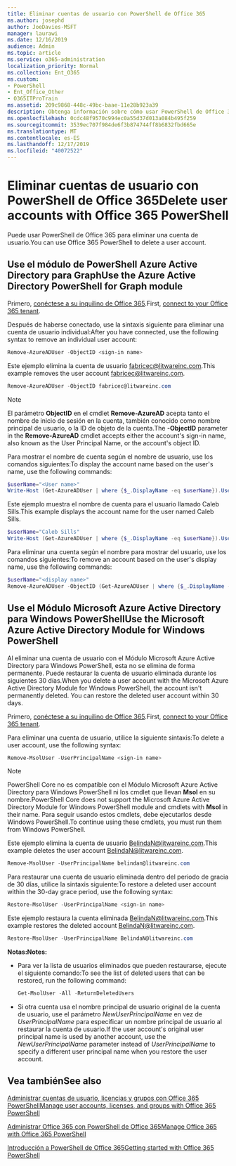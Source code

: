 ```yaml
---
title: Eliminar cuentas de usuario con PowerShell de Office 365
ms.author: josephd
author: JoeDavies-MSFT
manager: laurawi
ms.date: 12/16/2019
audience: Admin
ms.topic: article
ms.service: o365-administration
localization_priority: Normal
ms.collection: Ent_O365
ms.custom:
- PowerShell
- Ent_Office_Other
- O365ITProTrain
ms.assetid: 209c9868-448c-49bc-baae-11e28b923a39
description: Obtenga información sobre cómo usar PowerShell de Office 365 para eliminar cuentas de usuario de Office 365.
ms.openlocfilehash: 0cdc48f9570c994ec0a55d37d013a084b495f259
ms.sourcegitcommit: 3539ec707f984de6f3b874744ff8b6832fbd665e
ms.translationtype: MT
ms.contentlocale: es-ES
ms.lasthandoff: 12/17/2019
ms.locfileid: "40072522"
---
```

# <a name="delete-user-accounts-with-office-365-powershell"></a><span data-ttu-id="f3fa5-103">Eliminar cuentas de usuario con PowerShell de Office 365</span><span class="sxs-lookup"><span data-stu-id="f3fa5-103">Delete user accounts with Office 365 PowerShell</span></span>

<span data-ttu-id="f3fa5-104">Puede usar PowerShell de Office 365 para eliminar una cuenta de usuario.</span><span class="sxs-lookup"><span data-stu-id="f3fa5-104">You can use Office 365 PowerShell to delete a user account.</span></span>
   
## <a name="use-the-azure-active-directory-powershell-for-graph-module"></a><span data-ttu-id="f3fa5-105">Use el módulo de PowerShell Azure Active Directory para Graph</span><span class="sxs-lookup"><span data-stu-id="f3fa5-105">Use the Azure Active Directory PowerShell for Graph module</span></span>

<span data-ttu-id="f3fa5-106">Primero, [conéctese a su inquilino de Office 365](connect-to-office-365-powershell.md#connect-with-the-azure-active-directory-powershell-for-graph-module).</span><span class="sxs-lookup"><span data-stu-id="f3fa5-106">First, [connect to your Office 365 tenant](connect-to-office-365-powershell.md#connect-with-the-azure-active-directory-powershell-for-graph-module).</span></span>

<span data-ttu-id="f3fa5-107">Después de haberse conectado, use la sintaxis siguiente para eliminar una cuenta de usuario individual:</span><span class="sxs-lookup"><span data-stu-id="f3fa5-107">After you have connected, use the following syntax to remove an individual user account:</span></span>
  
```powershell
Remove-AzureADUser -ObjectID <sign-in name>
```

<span data-ttu-id="f3fa5-108">Este ejemplo elimina la cuenta de usuario fabricec@litwareinc.com.</span><span class="sxs-lookup"><span data-stu-id="f3fa5-108">This example removes the user account fabricec@litwareinc.com.</span></span>
  
```powershell
Remove-AzureADUser -ObjectID fabricec@litwareinc.com
```

> [!NOTE]
> <span data-ttu-id="f3fa5-109">El parámetro **ObjectID** en el cmdlet **Remove-AzureAD** acepta tanto el nombre de inicio de sesión en la cuenta, también conocido como nombre principal de usuario, o la ID de objeto de la cuenta.</span><span class="sxs-lookup"><span data-stu-id="f3fa5-109">The **-ObjectID** parameter in the **Remove-AzureAD** cmdlet accepts either the account's sign-in name, also known as the User Principal Name, or the account's object ID.</span></span>
  
<span data-ttu-id="f3fa5-110">Para mostrar el nombre de cuenta según el nombre de usuario, use los comandos siguientes:</span><span class="sxs-lookup"><span data-stu-id="f3fa5-110">To display the account name based on the user's name, use the following commands:</span></span>
  
```powershell
$userName="<User name>"
Write-Host (Get-AzureADUser | where {$_.DisplayName -eq $userName}).UserPrincipalName
```

<span data-ttu-id="f3fa5-111">Este ejemplo muestra el nombre de cuenta para el usuario llamado Caleb Sills.</span><span class="sxs-lookup"><span data-stu-id="f3fa5-111">This example displays the account name for the user named Caleb Sills.</span></span>
  
```powershell
$userName="Caleb Sills"
Write-Host (Get-AzureADUser | where {$_.DisplayName -eq $userName}).UserPrincipalName
```

<span data-ttu-id="f3fa5-112">Para eliminar una cuenta según el nombre para mostrar del usuario, use los comandos siguientes:</span><span class="sxs-lookup"><span data-stu-id="f3fa5-112">To remove an account based on the user's display name, use the following commands:</span></span>
  
```powershell
$userName="<display name>"
Remove-AzureADUser -ObjectID (Get-AzureADUser | where {$_.DisplayName -eq $userName}).UserPrincipalName
```

## <a name="use-the-microsoft-azure-active-directory-module-for-windows-powershell"></a><span data-ttu-id="f3fa5-113">Use el Módulo Microsoft Azure Active Directory para Windows PowerShell</span><span class="sxs-lookup"><span data-stu-id="f3fa5-113">Use the Microsoft Azure Active Directory Module for Windows PowerShell</span></span>

<span data-ttu-id="f3fa5-p101">Al eliminar una cuenta de usuario con el Módulo Microsoft Azure Active Directory para Windows PowerShell, esta no se elimina de forma permanente. Puede restaurar la cuenta de usuario eliminada durante los siguientes 30 días.</span><span class="sxs-lookup"><span data-stu-id="f3fa5-p101">When you delete a user account with the Microsoft Azure Active Directory Module for Windows PowerShell, the account isn't permanently deleted. You can restore the deleted user account within 30 days.</span></span>

<span data-ttu-id="f3fa5-116">Primero, [conéctese a su inquilino de Office 365](connect-to-office-365-powershell.md#connect-with-the-microsoft-azure-active-directory-module-for-windows-powershell).</span><span class="sxs-lookup"><span data-stu-id="f3fa5-116">First, [connect to your Office 365 tenant](connect-to-office-365-powershell.md#connect-with-the-microsoft-azure-active-directory-module-for-windows-powershell).</span></span>

<span data-ttu-id="f3fa5-117">Para eliminar una cuenta de usuario, utilice la siguiente sintaxis:</span><span class="sxs-lookup"><span data-stu-id="f3fa5-117">To delete a user account, use the following syntax:</span></span>
  
```powershell
Remove-MsolUser -UserPrincipalName <sign-in name>
```

>[!Note]
><span data-ttu-id="f3fa5-118">PowerShell Core no es compatible con el Módulo Microsoft Azure Active Directory para Windows PowerShell ni los cmdlet que llevan **Msol** en su nombre.</span><span class="sxs-lookup"><span data-stu-id="f3fa5-118">PowerShell Core does not support the Microsoft Azure Active Directory Module for Windows PowerShell module and cmdlets with **Msol** in their name.</span></span> <span data-ttu-id="f3fa5-119">Para seguir usando estos cmdlets, debe ejecutarlos desde Windows PowerShell.</span><span class="sxs-lookup"><span data-stu-id="f3fa5-119">To continue using these cmdlets, you must run them from Windows PowerShell.</span></span>
>

<span data-ttu-id="f3fa5-120">Este ejemplo elimina la cuenta de usuario BelindaN@litwareinc.com.</span><span class="sxs-lookup"><span data-stu-id="f3fa5-120">This example deletes the user account BelindaN@litwareinc.com.</span></span>
  
```powershell
Remove-MsolUser -UserPrincipalName belindan@litwareinc.com
```

<span data-ttu-id="f3fa5-121">Para restaurar una cuenta de usuario eliminada dentro del periodo de gracia de 30 días, utilice la sintaxis siguiente:</span><span class="sxs-lookup"><span data-stu-id="f3fa5-121">To restore a deleted user account within the 30-day grace period, use the following syntax:</span></span>
  
```powershell
Restore-MsolUser -UserPrincipalName <sign-in name>
```

<span data-ttu-id="f3fa5-122">Este ejemplo restaura la cuenta eliminada BelindaN@litwareinc.com.</span><span class="sxs-lookup"><span data-stu-id="f3fa5-122">This example restores the deleted account BelindaN@litwareinc.com.</span></span>
  
```powershell
Restore-MsolUser -UserPrincipalName BelindaN@litwareinc.com
```

 <span data-ttu-id="f3fa5-123">**Notas:**</span><span class="sxs-lookup"><span data-stu-id="f3fa5-123">**Notes:**</span></span>
  
- <span data-ttu-id="f3fa5-124">Para ver la lista de usuarios eliminados que pueden restaurarse, ejecute el siguiente comando:</span><span class="sxs-lookup"><span data-stu-id="f3fa5-124">To see the list of deleted users that can be restored, run the following command:</span></span>
    
  ```powershell
  Get-MsolUser -All -ReturnDeletedUsers
  ```

- <span data-ttu-id="f3fa5-125">Si otra cuenta usa el nombre principal de usuario original de la cuenta de usuario, use el parámetro _NewUserPrincipalName_ en vez de _UserPrincipalName_ para especificar un nombre principal de usuario al restaurar la cuenta de usuario.</span><span class="sxs-lookup"><span data-stu-id="f3fa5-125">If the user account's original user principal name is used by another account, use the _NewUserPrincipalName_ parameter instead of _UserPrincipalName_ to specify a different user principal name when you restore the user account.</span></span>


## <a name="see-also"></a><span data-ttu-id="f3fa5-126">Vea también</span><span class="sxs-lookup"><span data-stu-id="f3fa5-126">See also</span></span>

[<span data-ttu-id="f3fa5-127">Administrar cuentas de usuario, licencias y grupos con Office 365 PowerShell</span><span class="sxs-lookup"><span data-stu-id="f3fa5-127">Manage user accounts, licenses, and groups with Office 365 PowerShell</span></span>](manage-user-accounts-and-licenses-with-office-365-powershell.md)
  
[<span data-ttu-id="f3fa5-128">Administrar Office 365 con PowerShell de Office 365</span><span class="sxs-lookup"><span data-stu-id="f3fa5-128">Manage Office 365 with Office 365 PowerShell</span></span>](manage-office-365-with-office-365-powershell.md)
  
[<span data-ttu-id="f3fa5-129">Introducción a PowerShell de Office 365</span><span class="sxs-lookup"><span data-stu-id="f3fa5-129">Getting started with Office 365 PowerShell</span></span>](getting-started-with-office-365-powershell.md)
